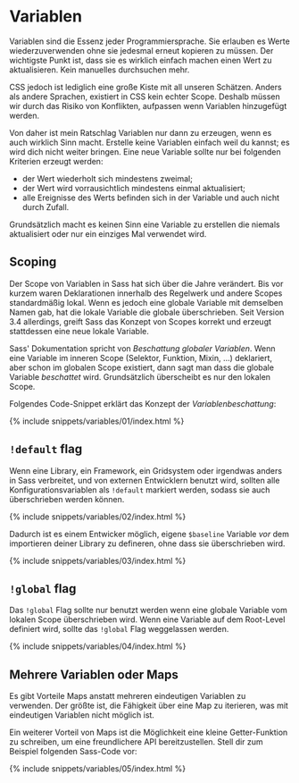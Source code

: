 
# Variablen

Variablen sind die Essenz jeder Programmiersprache. Sie erlauben es Werte wiederzuverwenden ohne sie jedesmal erneut kopieren zu müssen. Der wichtigste Punkt ist, dass sie es wirklich einfach machen einen Wert zu aktualisieren. Kein manuelles durchsuchen mehr.

CSS jedoch ist lediglich eine große Kiste mit all unseren Schätzen. Anders als andere Sprachen, existiert in CSS kein echter Scope. Deshalb müssen wir durch das Risiko von Konflikten, aufpassen wenn Variablen hinzugefügt werden.

Von daher ist mein Ratschlag Variablen nur dann zu erzeugen, wenn es auch wirklich Sinn macht. Erstelle keine Variablen einfach weil du kannst; es wird dich nicht weiter bringen. Eine neue Variable sollte nur bei folgenden Kriterien erzeugt werden:

* der Wert wiederholt sich mindestens zweimal;
* der Wert wird vorrausichtlich mindestens einmal aktualisiert;
* alle Ereignisse des Werts befinden sich in der Variable und auch nicht durch Zufall.

Grundsätzlich macht es keinen Sinn eine Variable zu erstellen die niemals aktualisiert oder nur ein einziges Mal verwendet wird.

## Scoping

Der Scope von Variablen in Sass hat sich über die Jahre verändert. Bis vor kurzem waren Deklarationen innerhalb des Regelwerk und andere Scopes standardmäßig lokal. Wenn es jedoch eine globale Variable mit demselben Namen gab, hat die lokale Variable die globale überschrieben. Seit Version 3.4 allerdings, greift Sass das Konzept von Scopes korrekt und erzeugt stattdessen eine neue lokale Variable.

Sass' Dokumentation spricht von *Beschattung globaler Variablen*. Wenn eine Variable im inneren Scope (Selektor, Funktion, Mixin, …) deklariert, aber schon im globalen Scope existiert, dann sagt man dass die globale Variable *beschattet* wird. Grundsätzlich überscheibt es nur den lokalen Scope.

Folgendes Code-Snippet erklärt das Konzept der *Variablenbeschattung*:

{% include snippets/variables/01/index.html %}

## `!default` flag

Wenn eine Library, ein Framework, ein Gridsystem oder irgendwas anders in Sass verbreitet, und von externen Entwicklern benutzt wird, sollten alle Konfigurationsvariablen als `!default` markiert werden, sodass sie auch überschrieben werden können.

{% include snippets/variables/02/index.html %}

Dadurch ist es einem Entwicker möglich, eigene `$baseline` Variable *vor* dem importieren deiner Library zu defineren, ohne dass sie überschrieben wird.

{% include snippets/variables/03/index.html %}

## `!global` flag

Das `!global` Flag sollte nur benutzt werden wenn eine globale Variable vom lokalen Scope überschrieben wird. Wenn eine Variable auf dem Root-Level definiert wird, sollte das `!global` Flag weggelassen werden.

{% include snippets/variables/04/index.html %}

## Mehrere Variablen oder Maps

Es gibt Vorteile Maps anstatt mehreren eindeutigen Variablen zu verwenden. Der größte ist, die Fähigkeit über eine Map zu iterieren, was mit eindeutigen Variablen nicht möglich ist.

Ein weiterer Vorteil von Maps ist die Möglichkeit eine kleine Getter-Funktion zu schreiben, um eine freundlichere API bereitzustellen. Stell dir zum Beispiel folgenden Sass-Code vor:

{% include snippets/variables/05/index.html %}
